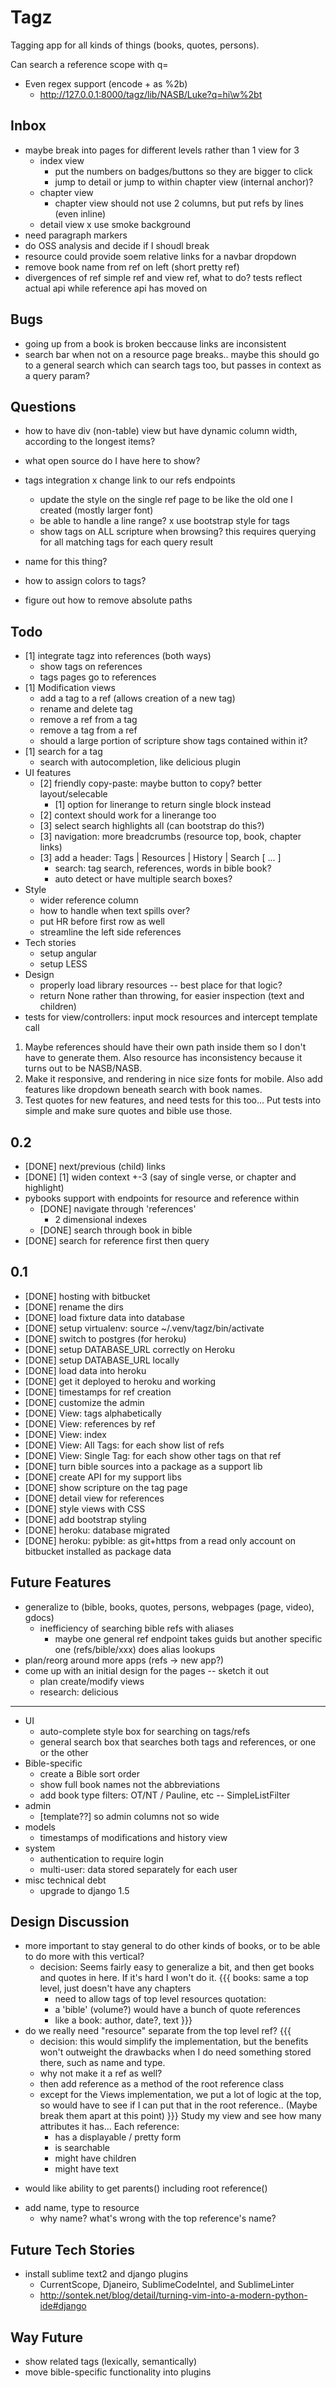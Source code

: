 Tagz
====
Tagging app for all kinds of things (books, quotes, persons).

Can search a reference scope with q=
* Even regex support (encode + as %2b)
  * http://127.0.0.1:8000/tagz/lib/NASB/Luke?q=hi\w%2bt


Inbox
-----
- maybe break into pages for different levels rather than 1 view for 3
    - index view
      - put the numbers on badges/buttons so they are bigger to click
      - jump to detail or jump to within chapter view (internal anchor)?
    - chapter view
      - chapter view should not use 2 columns, but put refs by lines (even inline)
    - detail view
x use smoke background
- need paragraph markers
- do OSS analysis and decide if I shoudl break
- resource could provide soem relative links for a navbar dropdown
- remove book name from ref on left (short pretty ref)
- divergences of ref simple ref and view ref, what to do? tests reflect actual
  api while reference api has moved on

Bugs
----
- going up from a book is broken beccause links are inconsistent
- search bar when not on a resource page breaks.. maybe this should
go to a general search which can search tags too, but passes in context
as a query param?

Questions
---------
* how to have div (non-table) view but have dynamic column width, according to the longest items?
- what open source do I have here to show?
- tags integration
  x change link to our refs endpoints
    - update the style on the single ref page to be like the old one
      I created (mostly larger font)
    - be able to handle a line range?
  x use bootstrap style for tags
  - show tags on ALL scripture when browsing? this requires 
    querying for all matching tags for each query result

- name for this thing?
- how to assign colors to tags?
- figure out how to remove absolute paths


Todo
----
* [1] integrate tagz into references (both ways)
  - show tags on references
  - tags pages go to references
* [1] Modification views
  * add a tag to a ref (allows creation of a new tag)
  * rename and delete tag
  * remove a ref from a tag
  * remove a tag from a ref
  * should a large portion of scripture show tags contained within it?
* [1] search for a tag
  - search with autocompletion, like delicious plugin
* UI features
  * [2] friendly copy-paste: maybe button to copy? better layout/selecable
    * [1] option for linerange to return single block instead
  * [2] context should work for a linerange too
  * [3] select search highlights all (can bootstrap do this?)
  * [3] navigation: more breadcrumbs (resource top, book, chapter links)
  * [3] add a header: Tags | Resources | History | Search [ ... ]
    * search: tag search, references, words in bible book?
    * auto detect or have multiple search boxes?
* Style
  * wider reference column
  * how to handle when text spills over?
  * put HR before first row as well
  * streamline the left side references
* Tech stories
  * setup angular
  * setup LESS
* Design
  * properly load library resources -- best place for that logic?
  - return None rather than throwing, for easier inspection (text and children)
* tests for view/controllers: input mock resources and intercept template call

1. Maybe references should have their own path inside them so I don't have
to generate them.  Also resource has inconsistency because it turns
out to be NASB/NASB.
2. Make it responsive, and rendering in nice size fonts for mobile.  Also add features like dropdown beneath search with book names.
3. Test quotes for new features, and need tests for this too... Put tests into simple and make sure quotes and bible use those.

0.2
---
* [DONE] next/previous (child) links
* [DONE] [1] widen context +-3 (say of single verse, or chapter and highlight)
* pybooks support with endpoints for resource and reference within
  - [DONE] navigate through 'references'
    * 2 dimensional indexes
  - [DONE] search through book in bible
* [DONE] search for reference first then query

0.1
-----------------------------
* [DONE] hosting with bitbucket
* [DONE] rename the dirs
* [DONE] load fixture data into database
* [DONE] setup virtualenv: source ~/.venv/tagz/bin/activate
* [DONE] switch to postgres (for heroku)
* [DONE] setup DATABASE_URL correctly on Heroku 
* [DONE] setup DATABASE_URL locally
* [DONE] load data into heroku
* [DONE] get it deployed to heroku and working
* [DONE] timestamps for ref creation
* [DONE] customize the admin
* [DONE] View: tags alphabetically
* [DONE] View: references by ref
* [DONE] View: index 
* [DONE] View: All Tags: for each show list of refs
* [DONE] View: Single Tag: for each show other tags on that ref
* [DONE] turn bible sources into a package as a support lib
* [DONE] create API for my support libs
* [DONE] show scripture on the tag page
* [DONE] detail view for references
* [DONE] style views with CSS
* [DONE] add bootstrap styling
* [DONE] heroku: database migrated
* [DONE] heroku: pybible: as git+https from a read only account on bitbucket installed as package data


Future Features
---------------
* generalize to (bible, books, quotes, persons, webpages (page, video), gdocs)
  * inefficiency of searching bible refs with aliases
    * maybe one general ref endpoint takes guids but another specific one
      (refs/bible/xxx) does alias lookups
* plan/reorg around more apps (refs -> new app?)
* come up with an initial design for the pages -- sketch it out
  * plan create/modify views
  * research: delicious
---
* UI
  * auto-complete style box for searching on tags/refs
  * general search box that searches both tags and references, or one or the other
* Bible-specific
  * create a Bible sort order
  * show full book names not the abbreviations
  * add book type filters: OT/NT / Pauline, etc -- SimpleListFilter
* admin
  * [template??] so admin columns not so wide
* models
  * timestamps of modifications and history view
* system
  * authentication to require login
  * multi-user: data stored separately for each user
* misc technical debt
  * upgrade to django 1.5


Design Discussion
-----------------
* more important to stay general to do other kinds of books, or to 
  be able to do more with this vertical?
  - decision:  Seems fairly easy to generalize a bit, and then get books and
    quotes in here.  If it's hard I won't do it.
{{{
    books: same a top level, just doesn't have any chapters
      - need to allow tags of top level resources
    quotation:
      - a 'bible' (volume?) would have a bunch of quote references
      - like a book: author, date?, text
}}}
* do we really need "resource" separate from the top level ref?
{{{
  - decision: this would simplify the implementation, but the benefits
    won't outweight the drawbacks when I do need something stored there,
    such as name and type.
  - why not make it a ref as well?
  - then add reference as a method of the root reference class
  * except for the Views implementation, we put a lot of logic at the top,
    so would have to see if I can put that in the root reference..
    (Maybe break them apart at this point)
}}}
Study my view and see how many attributes it has... 
  Each reference:
    - has a displayable / pretty form
    - is searchable
    - might have children
    - might have text
- would like ability to get parents() including root reference()
* add name, type to resource
  - why name?  what's wrong with the top reference's name?

Future Tech Stories
-------------------
* install sublime text2 and django plugins
  * CurrentScope, Djaneiro, SublimeCodeIntel, and SublimeLinter 
  * http://sontek.net/blog/detail/turning-vim-into-a-modern-python-ide#django

Way Future
----------
* show related tags (lexically, semantically)
* move bible-specific functionality into plugins



